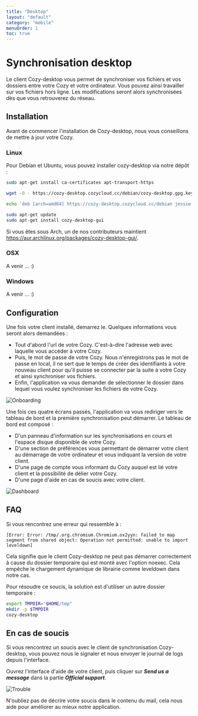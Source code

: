 ```yaml
---
title: "Desktop"
layout: "default"
category: "mobile"
menuOrder: 1
toc: true
---
```


# Synchronisation desktop

Le client Cozy-desktop vous permet de synchroniser vos fichiers et vos dossiers entre votre Cozy et votre ordinateur. Vous pouvez ainsi travailler sur vos fichiers hors ligne. Les modifications seront alors synchronisées dès que vous retrouverez du réseau.

## Installation

Avant de commencer l'installation de Cozy-desktop, nous vous conseillons de mettre à jour votre Cozy.


### Linux

Pour Debian et Ubuntu, vous pouvez installer cozy-desktop via notre dépôt :

```bash
sudo apt-get install ca-certificates apt-transport-https

wget -O - https://cozy-desktop.cozycloud.cc/debian/cozy-desktop.gpg.key 2>/dev/null | sudo apt-key add -

echo 'deb [arch=amd64] https://cozy-desktop.cozycloud.cc/debian jessie cozy-desktop' | sudo tee /etc/apt/sources.list.d/cozy.list

sudo apt-get update
sudo apt-get install cozy-desktop-gui
```

Si vous êtes sous Arch, un de nos contributeurs maintient https://aur.archlinux.org/packages/cozy-desktop-gui/.

### OSX

A venir ... :)

### Windows

A venir ... :)


## Configuration

Une fois votre client installé, demarrez le. Quelques informations vous seront alors demandées :

* Tout d'abord l'url de votre Cozy. C'est-à-dire l'adresse web avec laquelle vous accéder à votre Cozy.
* Puis, le mot de passe de votre Cozy. Nous n'enregistrons pas le mot de passe en local, il ne sert que le temps de créer des identifiants à votre nouveau client pour qu'il puisse se connecter par la suite à votre Cozy et ainsi synchroniser vos fichiers.
* Enfin, l'application va vous demander de sélectionner le dossier dans lequel vous voulez synchroniser les fichiers de votre Cozy.

![Onboarding](/assets/images/desktop/fr_onboarding.png)


Une fois ces quatre écrans passés, l'application va vous rediriger vers le tableau de bord et la première synchronisation peut démarrer. Le tableau de bord est composé : 

* D'un panneau d'information sur les synchronisations en cours et l'espace disque disponible de votre Cozy.
* D'une section de préférences vous permettant de démarrer votre client au démarrage de votre ordinateur et vous indiquant la version de votre client.
* D'une page de compte vous informant du Cozy auquel est lié votre client et la possibilité de délier votre Cozy.
* D'une page d'aide en cas de soucis avec votre client.

![Dashboard](/assets/images/desktop/fr_dashboard.png)


## FAQ

Si vous rencontrez une erreur qui ressemble à :


    [Error: Error: /tmp/.org.chromium.Chromium.ox2yyn: failed to map segment from shared object: Operation not permitted: unable to import leveldown]

Cela signifie que le client Cozy-desktop ne peut pas démarrer correctement à cause du dossier temporaire qui est monté avec l'option noexec. Cela empêche le chargement dynamique de librairie comme leveldown dans notre cas. 

Pour résoudre ce soucis, la solution est d'utiliser un autre dossier temporaire :

```bash
export TMPDIR="$HOME/tmp"
mkdir -p $TMPDIR
cozy-desktop
```


## En cas de soucis

Si vous rencontrez un soucis avec le client de synchronisation Cozy-desktop, vous pouvez nous le signaler et nous envoyer le journal de logs depuis l'interface.

Ouvrez l'interface d'aide de votre client, puis cliquer sur ***Send us a message*** dans la partie ***Official support***.

![Trouble](/assets/images/desktop/fr_trouble.png)


N'oubliez pas de décrire votre soucis dans le contenu du mail, cela nous aide pour améliorer au mieux notre application.
